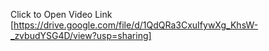 

   Click to Open Video Link [https://drive.google.com/file/d/1QdQRa3CxuIfywXg_KhsW-_zvbudYSG4D/view?usp=sharing]
   
   
